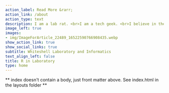 ```yaml
---
action_label: Read More &rarr;
action_link: /about
action_type: text
description: I am a lab rat. <br>I am a tech geek. <br>I believe in the power of the R applications in laboratory.
image_left: true
images:
- img/ImageForArticle_22489_16522590766908435.webp
show_action_link: true
show_social_links: true
subtitle: Whiteshell Laboratory and Informatics
text_align_left: false
title: R in Laboratory
type: home
---
```


** index doesn't contain a body, just front matter above.
See index.html in the layouts folder **
